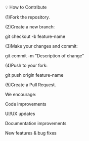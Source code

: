 💡 How to Contribute

(1)Fork the repository.

(2)Create a new branch:

git checkout -b feature-name

(3)Make your changes and commit:

git commit -m "Description of change"

(4)Push to your fork:

git push origin feature-name

(5)Create a Pull Request.

We encourage:

Code improvements

UI/UX updates

Documentation improvements

New features & bug fixes


